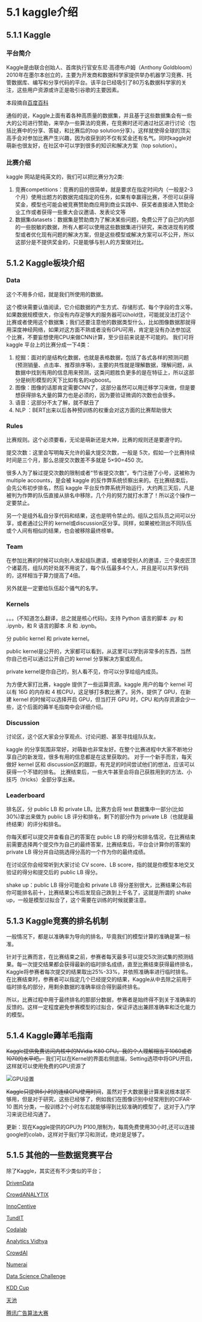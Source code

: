 # 5.1 kaggle介绍
## 5.1.1 Kaggle
### 平台简介
Kaggle是由联合创始人、首席执行官安东尼·高德布卢姆（Anthony Goldbloom）2010年在墨尔本创立的，主要为开发商和数据科学家提供举办机器学习竞赛、托管数据库、编写和分享代码的平台。该平台已经吸引了80万名数据科学家的关注，这些用户资源或许正是吸引谷歌的主要因素。

本段摘自[百度百科](https://baike.baidu.com/item/Kaggle/10449376)

通俗的说，Kaggle上面有着各种高质量的数据集，并且基于这些数据集会有一些大的公司进行赞助，来举办一些算法的竞赛，在竞赛时还可通过社区进行讨论（包括比赛中的分享、答疑，和比赛后的top solution分享）。这样就使得全球的顶尖高手会对参加比赛产生兴趣，因为收获到的不仅有奖金还有名气。同时kaggle对萌新也很友好，在社区中可以学到很多的知识和解决方案（top solution）。

### 比赛介绍
kaggle 网站是纯英文的，我们可以把比赛分为2类:

1. 竞赛competitions：竞赛的目的很简单，就是要求在指定时间内（一般是2-3个月）使用出题方的数据完成指定的任务，如果有幸赢得比赛，不但可以获得奖金，模型也可能会被竞赛赞助商应用到商业实践中、获奖者直接进入赞助企业工作或者获得一些重大会议邀请、发表论文等
2. 数据集datasets：数据集是赞助商为了解决某些问题，免费公开了自己的内部的一些脱敏的数据，所有人都可以使用这些数据集进行研究，来改进现有的模型或者优化现有问题的解决方案，但是这些模型或解决方案可以不公开，所以这部分是不提供奖金的，只是能够与别人的方案做对比。

## 5.1.2 Kaggle板块介绍
### Data

这个不用多介绍，就是我们所使用的数据。

这个模块需要认值阅读，它介绍数据的产生方式、存储形式、每个字段的含义等。如果数据规模很大，你没有内存足够大的服务器可以hold住，可能就没法打这个比赛或者使用这个数据集；我们还要注意他的数据类型什么，比如图像数据那就得用深度神经网络，如果对这方面不熟或者没有GPU可用，肯定是没有办法参加这个比赛，不要妄想使用CPU来做CNN计算，至少目前来说是不可能的。
我们可将 kaggle 平台上的比赛分成一下4类：

1.  挖掘：面对的是结构化数据，也就是表格数据，包括了各式各样的预测问题(预测销量、点击率、推荐排序等)，主要的共性就是理解数据，理解问题，从数据中找到有用的信息用来预测，这类问题胜负更多的是在特征上，所以这部分是树形模型的天下比如有名的xgboost。
2.  图像：图像的话那肯定需要CNN了，这部分虽然可以用迁移学习来做，但是要想获得排名大量的算力也是必须的，因为要验证微调的次数也会很多。
3.  语音：这部分不太了解，就不献丑了
4.  NLP ：BERT出来以后各种预训练的权重会对这方面的比赛帮助很大

### Rules

比赛规则。这个必须要看，无论是萌新还是大神，比赛的规则还是要遵守的。

提交次数：这里会写明每天允许的最大提交次数，一般是 5次，假如一个比赛持续时间是三个月，那么总提交次数差不多就是 5×90=450 次。

很多人为了躲过提交次数的限制或者“节省提交次数”，专门注册了小号，这被称为 multiple accounts，是会被 kaggle 的反作弊系统侦察出来的。在比赛结束后，会先公布初步排名，然后 kaggle 平台反作弊系统开始运行，大约两三天后，凡是被判为作弊的队伍直接从排名中移除，几个月的努力就打水漂了！所以这个操作一定要禁止。

另一个是组外私自分享代码和结果，这也是明令禁止的。组队之后队员之间可以分享，或者通过公开的 kernel或discussion区分享。同样，如果被检测出不同队伍或个人间有相似的结果，也会被移除最终榜单。
### Team

在参加比赛的时候可以向别人发起组队邀请，或者接受别人的邀请，三个臭皮匠顶个诸葛亮，组队的好处就不用说了，每个队伍最多4个人，并且是可以共享代码的，这样相当于算力提高了4倍。

另外就是一定要给队伍起个骚气的名字。

### Kernels

。。。(不知道怎么翻译，总之就是核心代码)。支持 Python 语言的脚本 .py 和 .ipynb，和 R 语言的脚本 .R 和 .ipynb。

分 public kernel 和 private kernel。

public kernel是公开的，大家都可以看到，从这里可以学到非常多的东西，当然你自己也可以通过公开自己的 kernel 分享解决方案或观点。

private kernel是你自己的，别人看不见，你可以分享给组内成员。

为方便大家打比赛，kaggle 提供了一些运算资源。kaggle 用户的每个 kernel 可以有 16G 的内存和 4 核CPU，这足够打多数比赛了。另外，提供了 GPU，在新建 kernel 的时候可以选择开启 GPU，但当打开 GPU 时，CPU 和内存资源会少一些，这个后面的薅羊毛指南中会详细介绍。


### Discussion

讨论区，这个区大家会分享观点、讨论问题、甚至寻找组队队友。

kaggle 的分享氛围非常好，对萌新也非常友好。在整个比赛进程中大家不断地分享自己的新发现，很多有用的信息都是在这里获取的。
对于一个新手而言，每天做好 kernel 区和 discussion区的跟踪，有充足的时间尝试他们的想法，应该可以获得一个不错的排名。
比赛结束后，一些大牛甚至会将自己获胜用到的方法、小技巧（tricks）全部分享出来。

###  Leaderboard

排名区，分 public LB 和 private LB。比赛方会将 test 数据集中一部分(比如 30%)拿出来做为 public LB 评分和排名，剩下的部分作为 private LB（也就是最终结果）的评分和排名。

你每天都可以提交并查看自己的答案在 public LB 的得分和排名情况，在比赛结束前需要选择两个提交作为自己的最终答案，比赛结束后，平台会计算你的答案的 private LB 得分并自动挑选得分高的一个作为你的最终成绩。

在讨论区你会经常听到大家讨论 CV score、LB score，指的就是你模型本地交叉验证的得分和提交后的 public LB 得分。

shake up：public LB 得分可能会和 private LB 得分差别很大，比赛结果公布前你可能排名前十，比赛结果公布后发现自己跌到上千名了，这就是所谓的 shake up，一般是模型过拟合了，这个需要在训练的时候就要注意。


## 5.1.3 Kaggle竞赛的排名机制
一般情况下，都是以准确率为导向的排名，毕竟我们的模型计算的准确是第一标准。

针对于比赛而言，在比赛结束之前，参赛者每天最多可以提交5次测试集的预测结果。每一次提交结果都会获得最新的临时排名成绩，直至比赛结束获得最终排名，Kaggle将参赛者每次提交的结果取出25%-33%，并依照准确率进行临时排名。在比赛结束时，参赛者可以指定几个已经提交的结果，Kaggle从中去除之前用于临时排名的部分，用剩余数据的准确率综合得到最终排名。

所以，比赛过程中用于最终排名的那部分数据，参赛者是始终得不到关于准确率的反馈的。这样一定程度避免参赛模型的过拟合，保证评选出兼顾准确率和泛化能力的模型。

## 5.1.4 Kaggle薅羊毛指南
~~Kaggle提供免费访问内核中的NVidia K80 GPU。我的个人理解相当于1060或者1070的水平吧。~~
我们可以在Kernel的界面右侧底端，Setting选项中将GPU开启，这样就可以使用免费的GPU资源了

![GPU设置](kaggle.png)

~~Kaggle只提供6小时的连续GPU使用时间~~，虽然对于大数据量计算来说根本就不够用，但是对于研究，这些已经够了，例如我们在图像识别中经常用到的CIFAR-10 图片分类，一般训练2个小时左右就能够得到比较准确的模型了，这对于入门学习来说已经沟通了。


更新：现在Kaggle提供的GPU为 P100,限制为，每周免费使用30小时,还可以连接google的colab，这样对于我们学习和测试，绝对是足够了。

## 5.1.5 其他的一些数据竞赛平台
除了Kaggle，其实还有不少类似的平台；

[DrivenData]( https://www.drivendata.org/)

[CrowdANALYTIX]( https://www.crowdanalytix.com/community)

[InnoCentive]( https://www.innocentive.com/our-solvers/)

[TundIT]( https://towardsdatascience.com/top-competitive-data-science-platforms-other-than-kaggle-2995e9dad93c)

[Codalab]( https://competitions.codalab.org/)

[Analytics Vidhya]( https://datahack.analyticsvidhya.com/)

[CrowdAI]( https://www.crowdai.org/challenges)

[Numerai]( https://numer.ai/rounds)

[Data Science Challenge]( https://www.datasciencechallenge.org/)

[KDD Cup]( https://www.kdd.org/kdd2019/kdd-cup)

[天池]( https://tianchi.aliyun.com/competition/gameList/activeList)

[腾讯广告算法大赛]( https://algo.qq.com)
